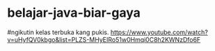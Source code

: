 # belajar-java-biar-gaya

#ngikutin kelas terbuka kang pukis.
<a href="https://www.youtube.com/watch?v=uHyfQV0kbgo&list=PLZS-MHyEIRo51w0Hmqi0C8h2KWNzDfo6F">https://www.youtube.com/watch?v=uHyfQV0kbgo&list=PLZS-MHyEIRo51w0Hmqi0C8h2KWNzDfo6F</a>
